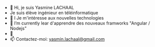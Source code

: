 - 👋 Hi, je suis Yasmine LACHAAL
- Je suis élève ingénieur en téléinformatique
- 👀 I Je m'intéresse aux nouvelles technologies
- 🌱 I’m currently lear  d'apprendre des nouveaux framworks "Angular / Nodejs"
- 💞
- 📫  Contactez-moi: yasmin.lachaal@gmail.com

<!---
Yasmine-LACHAAL/Yasmine-LACHAAL is a ✨ special ✨ repository because its `README.md` (this file) appears on your GitHub profile.
You can click the Preview link to take a look at your changes.
--->

